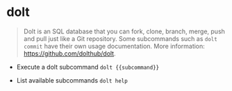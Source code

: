 # dolt
> Dolt is an SQL database that you can fork, clone, branch, merge, push and pull just like a Git repository.
> Some subcommands such as `dolt commit` have their own usage documentation.
> More information: <https://github.com/dolthub/dolt>.

- Execute a dolt subcommand
`dolt {{subcommand}}`

- List available subcommands
`dolt help`
